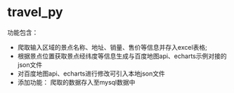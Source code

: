 # travel_py
功能包含：
- 爬取输入区域的景点名称、地址、销量、售价等信息并存入excel表格;
- 根据景点位置获取景点经纬度等信息生成与百度地图api、echarts示例对接的json文件
- 对百度地图api、echarts进行修改可引入本地json文件
- 添加功能： 爬取的数据存入至mysql数据中
